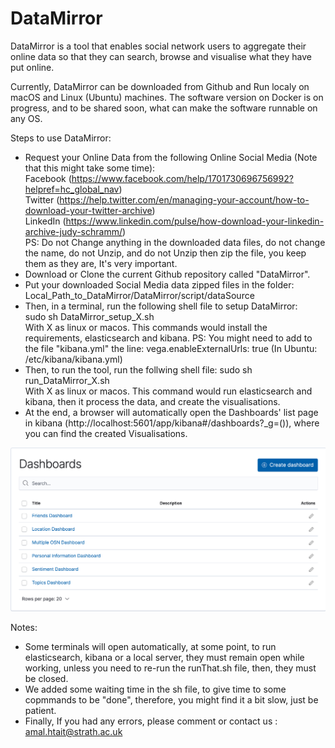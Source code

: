 # DataMirror
DataMirror is a tool that enables social network users to aggregate their online data so that they can search, browse and visualise what they have put online.

Currently, DataMirror can be downloaded from Github and Run localy on macOS and Linux (Ubuntu) machines.
The software version on Docker is on progress, and to be shared soon, what can make the software runnable on any OS. 

Steps to use DataMirror:
- Request your Online Data from the following Online Social Media (Note that this might take some time): <br/>
  Facebook (https://www.facebook.com/help/1701730696756992?helpref=hc_global_nav) <br/>
  Twitter (https://help.twitter.com/en/managing-your-account/how-to-download-your-twitter-archive) <br/>
  LinkedIn (https://www.linkedin.com/pulse/how-download-your-linkedin-archive-judy-schramm/) <br/>
  PS: Do not Change anything in the downloaded data files, do not change the name, do not Unzip, and do not Unzip then zip the   file, you keep them as they are, It's very important.
- Download or Clone the current Github repository called "DataMirror".
- Put your downloaded Social Media data zipped files in the folder: Local_Path_to_DataMirror/DataMirror/script/dataSource
- Then, in a terminal, run the following shell file to setup DataMirror:  <br/> 
    sudo sh DataMirror_setup_X.sh  <br/>
  With X as linux or macos.
  This commands would install the requirements, elasticsearch and kibana.
  PS: You might need to add to the file "kibana.yml" the line: vega.enableExternalUrls: true
      (In Ubuntu: /etc/kibana/kibana.yml)
- Then, to run the tool, run the follwing shell file:
    sudo sh run_DataMirror_X.sh  <br/>
    With X as linux or macos.
    This command would run elasticsearch and kibana, then it process the data, and create the visualisations.
- At the end, a browser will automatically open the Dashboards' list page in kibana (http://localhost:5601/app/kibana#/dashboards?_g=()), where you can find the created Visualisations.
<img src="images/FirstPage.png" width=700>


Notes:
- Some terminals will open automatically, at some point, to run elasticsearch, kibana or a local server, they must remain open while working, unless you need to re-run the runThat.sh file, then, they must be closed.
- We added some waiting time in the sh file, to give time to some copmmands to be "done", therefore, you might find it a bit slow, just be patient.
- Finally, If you had any errors, please comment or contact us : amal.htait@strath.ac.uk




